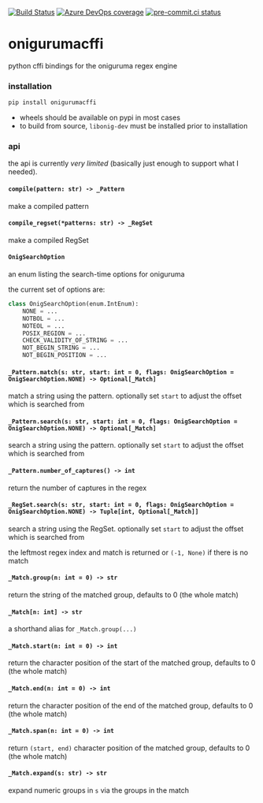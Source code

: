 [![Build Status](https://dev.azure.com/asottile/asottile/_apis/build/status/asottile.onigurumacffi?branchName=main)](https://dev.azure.com/asottile/asottile/_build/latest?definitionId=61&branchName=main)
[![Azure DevOps coverage](https://img.shields.io/azure-devops/coverage/asottile/asottile/61/main.svg)](https://dev.azure.com/asottile/asottile/_build/latest?definitionId=61&branchName=main)
[![pre-commit.ci status](https://results.pre-commit.ci/badge/github/asottile/onigurumacffi/main.svg)](https://results.pre-commit.ci/latest/github/asottile/onigurumacffi/main)

onigurumacffi
=============

python cffi bindings for the oniguruma regex engine

### installation

```bash
pip install onigurumacffi
```

- wheels should be available on pypi in most cases
- to build from source, `libonig-dev` must be installed prior to installation

### api

the api is currently *very limited* (basically just enough to support what I
needed).

#### `compile(pattern: str) -> _Pattern`

make a compiled pattern

#### `compile_regset(*patterns: str) -> _RegSet`

make a compiled RegSet

#### `OnigSearchOption`

an enum listing the search-time options for oniguruma

the current set of options are:

```python
class OnigSearchOption(enum.IntEnum):
    NONE = ...
    NOTBOL = ...
    NOTEOL = ...
    POSIX_REGION = ...
    CHECK_VALIDITY_OF_STRING = ...
    NOT_BEGIN_STRING = ...
    NOT_BEGIN_POSITION = ...
```

#### `_Pattern.match(s: str, start: int = 0, flags: OnigSearchOption = OnigSearchOption.NONE) -> Optional[_Match]`

match a string using the pattern.  optionally set `start` to adjust the offset
which is searched from

#### `_Pattern.search(s: str, start: int = 0, flags: OnigSearchOption = OnigSearchOption.NONE) -> Optional[_Match]`

search a string using the pattern.  optionally set `start` to adjust the offset
which is searched from

#### `_Pattern.number_of_captures() -> int`

return the number of captures in the regex

#### `_RegSet.search(s: str, start: int = 0, flags: OnigSearchOption = OnigSearchOption.NONE) -> Tuple[int, Optional[_Match]]`

search a string using the RegSet.  optionally set `start` to adjust the offset
which is searched from

the leftmost regex index and match is returned or `(-1, None)` if there is no
match

#### `_Match.group(n: int = 0) -> str`

return the string of the matched group, defaults to 0 (the whole match)

#### `_Match[n: int] -> str`

a shorthand alias for `_Match.group(...)`

#### `_Match.start(n: int = 0) -> int`

return the character position of the start of the matched group, defaults to 0
(the whole match)

#### `_Match.end(n: int = 0) -> int`

return the character position of the end of the matched group, defaults to 0
(the whole match)

#### `_Match.span(n: int = 0) -> int`

return `(start, end)` character position of the matched group, defaults to 0
(the whole match)

#### `_Match.expand(s: str) -> str`

expand numeric groups in `s` via the groups in the match
